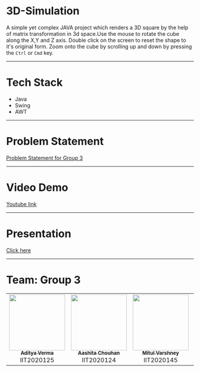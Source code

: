 # 3D-Simulation

A simple yet complex JAVA project which renders a 3D square by the help of matrix transformation in 3d space.Use the mouse to rotate the cube along the X,Y and Z axis. Double click on the screen to reset the shape to it's original form. Zoom onto the cube by scrolling up and down by pressing the `Ctrl` or `Cmd` key.

<hr>

# Tech Stack
* Java
* Swing
* AWT

<hr>

# Problem Statement
[Problem Statement for Group 3](https://github.com/homewardgamer/3D-Simulation/blob/main/OOMMiniProject3_3D%20computer%20animations.pdf)

<hr>

# Video Demo
[Youtube link](https://youtu.be/Rz1AekK73GI)

<hr>

# Presentation
[Click here](https://docs.google.com/presentation/d/19Yr7CjsVunxJDjHIW9fgGlIxNPqVLDEjLht2E5S5cSQ/edit?usp=sharing)

<hr>

# Team: Group 3

<table>
  <tr>
    <td align="center"><a href="https://github.com/homewardgamer"><img src="https://github.com/homewardgamer.png" width="150px;" alt=""/><br /><sub><b>Aditya Verma</b></sub></a><br />IIT2020125</td>
    <td align="center"><a href="https://github.com/aashitachouhan"><img src="https://github.com/aashitachouhan.png" width="150px;" alt=""/><br /><sub><b>Aashita Chouhan</b></sub></a><br />IIT2020124</td>
    <td align="center"><a href="https://github.com/Mitul16"><img src="https://github.com/Mitul16.png" width="150px;" alt=""/><br /><sub><b>Mitul Varshney</b></sub></a><br />IIT2020145</td>
    <td align="center"><a href="https://github.com/shashwat-mittal"><img src="https://github.com/shashwat-mittal.png" width="150px;" alt=""/><br /><sub><b>Shashwat Mittal</b></sub></a><br />IIT2020157</td>
  </tr>
</table>
